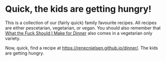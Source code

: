 # Quick, the kids are getting hungry!

This is a collection of our (fairly quick) family favourite recipes. All recipes are either pescetarian, vegetarian, or vegan. You should also remember that [What the Fuck Should I Make for Dinner](http://whatthefuckshouldimakefordinner.com/veg.php) also comes in a vegetarian only variety.

Now, quick, find a recipe at https://renecnielsen.github.io/dinner/. The kids are getting hungry.
